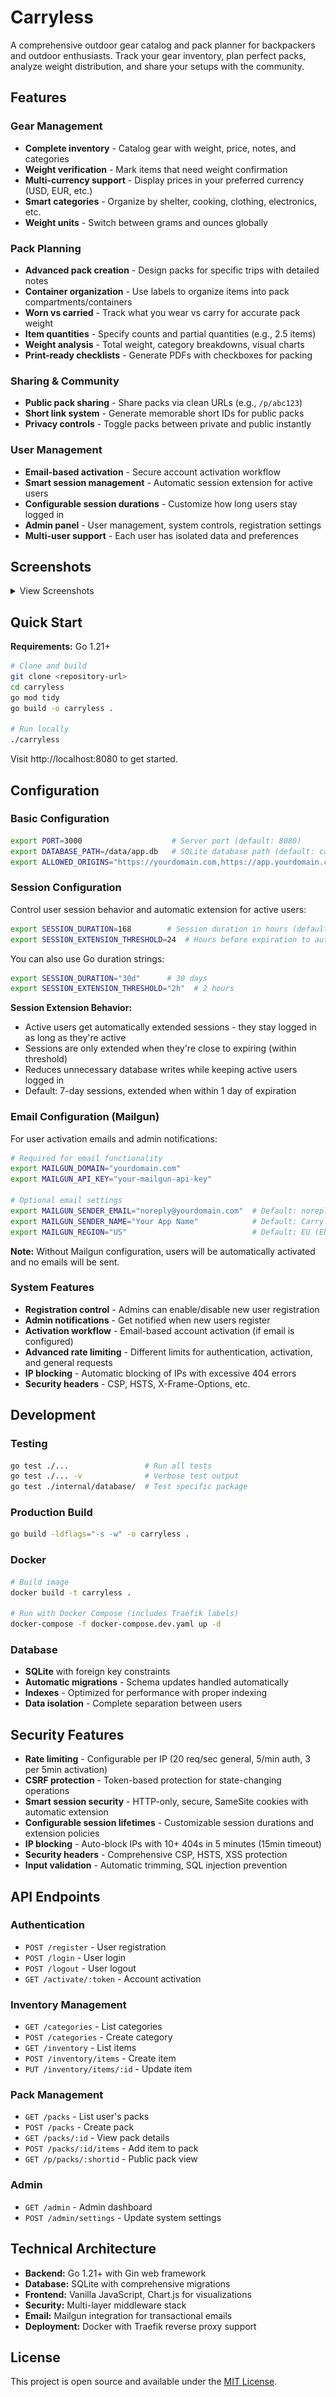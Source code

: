 # Carryless

A comprehensive outdoor gear catalog and pack planner for backpackers and outdoor enthusiasts. Track your gear inventory, plan perfect packs, analyze weight distribution, and share your setups with the community.

## Features

### Gear Management
- **Complete inventory** - Catalog gear with weight, price, notes, and categories
- **Weight verification** - Mark items that need weight confirmation
- **Multi-currency support** - Display prices in your preferred currency (USD, EUR, etc.)
- **Smart categories** - Organize by shelter, cooking, clothing, electronics, etc.
- **Weight units** - Switch between grams and ounces globally

### Pack Planning
- **Advanced pack creation** - Design packs for specific trips with detailed notes
- **Container organization** - Use labels to organize items into pack compartments/containers
- **Worn vs carried** - Track what you wear vs carry for accurate pack weight
- **Item quantities** - Specify counts and partial quantities (e.g., 2.5 items)
- **Weight analysis** - Total weight, category breakdowns, visual charts
- **Print-ready checklists** - Generate PDFs with checkboxes for packing

### Sharing & Community
- **Public pack sharing** - Share packs via clean URLs (e.g., `/p/abc123`)
- **Short link system** - Generate memorable short IDs for public packs
- **Privacy controls** - Toggle packs between private and public instantly

### User Management
- **Email-based activation** - Secure account activation workflow
- **Smart session management** - Automatic session extension for active users
- **Configurable session durations** - Customize how long users stay logged in
- **Admin panel** - User management, system controls, registration settings
- **Multi-user support** - Each user has isolated data and preferences

## Screenshots

<details>
<summary>View Screenshots</summary>

### Homepage
![Homepage](img/home.png)

### Inventory Management
![Inventory Management](img/inventory.png)

### Pack Statistics
![Pack Statistics](img/pack-stats.png)

### Pack Content
![Pack Content](img/pack-content.png)

</details>

## Quick Start

**Requirements:** Go 1.21+

```bash
# Clone and build
git clone <repository-url>
cd carryless
go mod tidy
go build -o carryless .

# Run locally
./carryless
```

Visit http://localhost:8080 to get started.

## Configuration

### Basic Configuration
```bash
export PORT=3000                    # Server port (default: 8080)
export DATABASE_PATH=/data/app.db   # SQLite database path (default: carryless.db)
export ALLOWED_ORIGINS="https://yourdomain.com,https://app.yourdomain.com"
```

### Session Configuration
Control user session behavior and automatic extension for active users:

```bash
export SESSION_DURATION=168        # Session duration in hours (default: 168 = 7 days)
export SESSION_EXTENSION_THRESHOLD=24  # Hours before expiration to auto-extend (default: 24)
```

You can also use Go duration strings:
```bash
export SESSION_DURATION="30d"      # 30 days
export SESSION_EXTENSION_THRESHOLD="2h"  # 2 hours
```

**Session Extension Behavior:**
- Active users get automatically extended sessions - they stay logged in as long as they're active
- Sessions are only extended when they're close to expiring (within threshold)
- Reduces unnecessary database writes while keeping active users logged in
- Default: 7-day sessions, extended when within 1 day of expiration

### Email Configuration (Mailgun)
For user activation emails and admin notifications:

```bash
# Required for email functionality
export MAILGUN_DOMAIN="yourdomain.com"
export MAILGUN_API_KEY="your-mailgun-api-key"

# Optional email settings
export MAILGUN_SENDER_EMAIL="noreply@yourdomain.com"  # Default: noreply@carryless.org
export MAILGUN_SENDER_NAME="Your App Name"            # Default: Carryless
export MAILGUN_REGION="US"                            # Default: EU (EU/US)
```

**Note:** Without Mailgun configuration, users will be automatically activated and no emails will be sent.

### System Features
- **Registration control** - Admins can enable/disable new user registration
- **Admin notifications** - Get notified when new users register  
- **Activation workflow** - Email-based account activation (if email is configured)
- **Advanced rate limiting** - Different limits for authentication, activation, and general requests
- **IP blocking** - Automatic blocking of IPs with excessive 404 errors
- **Security headers** - CSP, HSTS, X-Frame-Options, etc.

## Development

### Testing
```bash
go test ./...                 # Run all tests
go test ./... -v              # Verbose test output
go test ./internal/database/  # Test specific package
```

### Production Build
```bash
go build -ldflags="-s -w" -o carryless .
```

### Docker
```bash
# Build image
docker build -t carryless .

# Run with Docker Compose (includes Traefik labels)
docker-compose -f docker-compose.dev.yaml up -d
```

### Database
- **SQLite** with foreign key constraints
- **Automatic migrations** - Schema updates handled automatically
- **Indexes** - Optimized for performance with proper indexing
- **Data isolation** - Complete separation between users

## Security Features

- **Rate limiting** - Configurable per IP (20 req/sec general, 5/min auth, 3 per 5min activation)
- **CSRF protection** - Token-based protection for state-changing operations  
- **Smart session security** - HTTP-only, secure, SameSite cookies with automatic extension
- **Configurable session lifetimes** - Customizable session durations and extension policies
- **IP blocking** - Auto-block IPs with 10+ 404s in 5 minutes (15min timeout)
- **Security headers** - Comprehensive CSP, HSTS, XSS protection
- **Input validation** - Automatic trimming, SQL injection prevention

## API Endpoints

### Authentication
- `POST /register` - User registration
- `POST /login` - User login  
- `POST /logout` - User logout
- `GET /activate/:token` - Account activation

### Inventory Management
- `GET /categories` - List categories
- `POST /categories` - Create category
- `GET /inventory` - List items
- `POST /inventory/items` - Create item
- `PUT /inventory/items/:id` - Update item

### Pack Management  
- `GET /packs` - List user's packs
- `POST /packs` - Create pack
- `GET /packs/:id` - View pack details
- `POST /packs/:id/items` - Add item to pack
- `GET /p/packs/:shortid` - Public pack view

### Admin
- `GET /admin` - Admin dashboard
- `POST /admin/settings` - Update system settings

## Technical Architecture

- **Backend:** Go 1.21+ with Gin web framework
- **Database:** SQLite with comprehensive migrations
- **Frontend:** Vanilla JavaScript, Chart.js for visualizations  
- **Security:** Multi-layer middleware stack
- **Email:** Mailgun integration for transactional emails
- **Deployment:** Docker with Traefik reverse proxy support

## License

This project is open source and available under the [MIT License](LICENSE).
